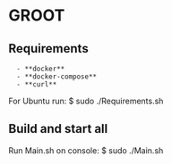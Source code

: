 # GROOT

## Requirements

      - **docker**
      - **docker-compose**
      - **curl**
  For Ubuntu run: $ sudo ./Requirements.sh
  
## Build and start all

  Run Main.sh on console: $ sudo ./Main.sh
